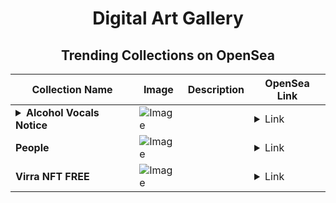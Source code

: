 <div align="center">

# Digital Art Gallery

## Trending Collections on OpenSea

| Collection Name                       | Image                                                                                     | Description                       | OpenSea Link                                                                                          |
|---------------------------------------|-------------------------------------------------------------------------------------------|-----------------------------------|--------------------------------------------------------------------------------------------------------|
| **<details><summary>Alcohol Vocals Notice</summary></details>** | ![Image](https://i.seadn.io/s/raw/files/62de4b560b0ee8ed79a693269d36b6e1.jpg?w=500&auto=format?w=200&auto=format) |  | <details><summary>Link</summary>[Alcohol Vocals Notice](https://opensea.io/collection/alcohol-vocals-notice)</details> |
| **People** | ![Image](https://i.seadn.io/s/raw/files/0eb409756500d58d7f3b6235459f66d3.jpg?w=500&auto=format?w=200&auto=format) |  | <details><summary>Link</summary>[People](https://opensea.io/collection/people-276)</details> |
| **Virra NFT FREE** | ![Image](https://i.seadn.io/s/raw/files/702d15f2ea9835edb9fe3bd1cd3e468f.jpg?w=500&auto=format?w=200&auto=format) |  | <details><summary>Link</summary>[Virra NFT FREE](https://opensea.io/collection/virra-nft-free)</details> |

</div>